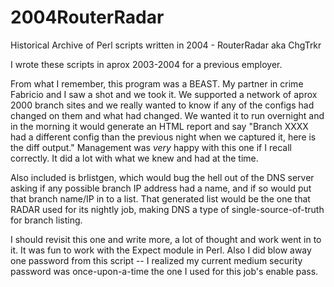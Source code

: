 # 2004RouterRadar
Historical Archive of Perl scripts written in 2004 - RouterRadar aka ChgTrkr

I wrote these scripts in aprox 2003-2004 for a previous employer.

From what I remember, this program was a BEAST.  My partner in crime Fabricio and I saw a shot and we took it.  We supported
a network of aprox 2000 branch sites and we really wanted to know if any of the configs had changed on them and what had changed.
We wanted it to run overnight and in the morning it would generate an HTML report and say "Branch XXXX had a different config than the
previous night when we captured it, here is the diff output."  Management was *very* happy with this one if I recall correctly.
It did a lot with what we knew and had at the time. 

Also included is brlistgen, which would bug the hell out of the DNS server asking if any possible branch IP address had a name, and
if so would put that branch name/IP in to a list.  That generated list would be the one that RADAR used for its nightly job, making DNS a
type of single-source-of-truth for branch listing.

I should revisit this one and write more, a lot of thought and work went in to it. It was fun to work with the Expect module in Perl.
Also I did blow away one password from this script -- I realized my current medium security password was once-upon-a-time the one
I used for this job's enable pass.

